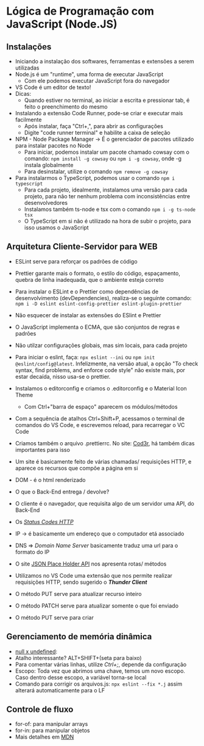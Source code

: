 # Lógica de Programação com JavaScript (Node.JS)

## Instalações

- Iniciando a instalação dos softwares, ferramentas e extensões a serem
  utilizadas
- Node.js é um "runtime", uma forma de executar JavaScript
  - Com ele podemos executar JavaScript fora do navegador
- VS Code é um editor de texto!
- Dicas:
  - Quando estiver no terminal, ao iniciar a escrita e pressionar tab, é feito
    o preenchimento do mesmo
- Instalando a extensão Code Runner, pode-se criar e executar mais facilmente
  - Após instalar, faça "Ctrl+,", para abrir as configurações
  - Digite "code runner terminal" e habilite a caixa de seleção
- NPM - Node Package Manager -> É o gerenciador de pacotes utilizado para
  instalar pacotes no Node
  - Para iniciar, podemos instalar um pacote chamado cowsay com o comando:
    `npm install -g cowsay` ou `npm i -g cowsay`, onde -g instala globalmente
  - Para desinstalar, utilize o comando `npm remove -g cowsay`
- Para instalarmos o TypeScript, podemos usar o comando `npm i typescript`
  - Para cada projeto, idealmente, instalamos uma versão para cada projeto,
    para não ter nenhum problema com inconsistências entre desenvolvedores
  - Instalamos também ts-node e tsx com o comando `npm i -g ts-node tsx`
  - O TypeScript em si não é utilizado na hora de subir o projeto, para isso
    usamos o JavaScript

## Arquitetura Cliente-Servidor para WEB

- ESLint serve para reforçar os padrões de código
- Prettier garante mais o formato, o estilo do código, espaçamento, quebra de
  linha inadequada, que o ambiente esteja correto
- Para instalar o ESLint e o Prettier como dependências de desenvolvimento
  (devDependencies), realiza-se o seguinte comando:
  `npm i -D eslint eslint-config-prettier eslint-plugin-prettier`
- Não esquecer de instalar as extensões do ESlint e Prettier
- O JavaScript implementa o ECMA, que são conjuntos de regras e padrões
- Não utilzar configurações globais, mas sim locais, para cada projeto
- Para iniciar o eslint, faça: `npx eslint --ini` ou
  `npm init @eslint/config@latest`. Infelizmente, na versão atual, a opção
  "To check syntax, find problems, and enforce code style" não existe mais, por
  estar decaída, nisso usa-se o prettier.
- Instalamos o editorconfig e criamos o .editorconfig e o Material Icon Theme
  - Com Ctrl+"barra de espaço" aparecem os módulos/métodos
- Com a sequência de atalhos Ctrl+Shift+P, acessamos o terminal de comandos do
  VS Code, e escrevemos reload, para recarregar o VC Code
- Criamos também o arquivo .prettierrc. No site: [Cod3r](https://blog.formacao.dev/configurando-a-extensao-prettier-no-visual-studio-code/#:~:text=Instalando%20o%20Prettier,Code%20e%20clicar%20em%20instalar.), há também dicas importantes para isso

- Um site é basicamente feito de várias chamadas/ requisições HTTP, e aparece
  os recursos que compõe a página em si
- DOM - é o html renderizado
- O que o Back-End entrega / devolve?
- O cliente é o navegador, que requisita algo de um servidor uma API, do Back-End
- Os [_Status Codes HTTP_](https://developer.mozilla.org/en-US/docs/Web/HTTP/Status)
- IP -> é basicamente um endereço que o computador etá associado
- DNS => _Domain Name Server_ basicamente traduz uma url para o formato do IP
- O site [JSON Place Holder API](https://jsonplaceholder.typicode.com) nos
  apresenta rotas/ métodos
- Utilizamos no VS Code uma extensão que nos permite realizar requisições HTTP,
  sendo sugerido o **_Thunder Client_**
- O método PUT serve para atualizar recurso inteiro
- O método PATCH serve para atualizar somente o que foi enviado
- O método PUT serve para criar

## Gerenciamento de memória dinâmica

- [null x undefined](https://backefront.com.br/posts/null-undefined.jpeg):
- Atalho interessante? ALT+SHIFT+(seta para baixo)
- Para comentar várias linhas, utilize _Ctrl+;_, depende da configuração
- Escopo: Toda vez que abrimos uma chave, temos um novo escopo. Caso dentro
  desse escopo, a variável torna-se local
- Comando para corrigir os arquivos.js: `npx eslint --fix *.j` assim alterará
  automaticamente para o LF

## Controle de fluxo

- for-of: para manipular arrays
- for-in: para manipular objetos
- Mais detalhes em [MDN](https://developer.mozilla.org/pt-BR/docs/Web/JavaScript/Reference/Statements/for)
